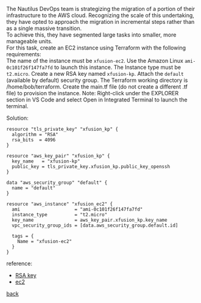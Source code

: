 The Nautilus DevOps team is strategizing the migration of a portion of their infrastructure to the AWS cloud. Recognizing the scale of this undertaking, they have opted to approach the migration in incremental steps rather than as a single massive transition.  
To achieve this, they have segmented large tasks into smaller, more manageable units.  
For this task, create an EC2 instance using Terraform with the following requirements:  
    The name of the instance must be `xfusion-ec2`.
    Use the Amazon Linux `ami-0c101f26f147fa7fd` to launch this instance.
    The Instance type must be `t2.micro`.
    Create a new RSA key named `xfusion-kp`.
    Attach the `default` (available by default) security group.
    The Terraform working directory is /home/bob/terraform. Create the main.tf file (do not create a different .tf file) to provision the instance.
    Note: Right-click under the EXPLORER section in VS Code and select Open in Integrated Terminal to launch the terminal. 

Solution:  
```
resource "tls_private_key" "xfusion_kp" {
  algorithm = "RSA"
  rsa_bits  = 4096
}

resource "aws_key_pair" "xfusion_kp" {
  key_name   = "xfusion-kp"
  public_key = tls_private_key.xfusion_kp.public_key_openssh
}

data "aws_security_group" "default" {
  name = "default"
}

resource "aws_instance" "xfusion_ec2" {
  ami                    = "ami-0c101f26f147fa7fd"
  instance_type          = "t2.micro"
  key_name               = aws_key_pair.xfusion_kp.key_name
  vpc_security_group_ids = [data.aws_security_group.default.id]

  tags = {
    Name = "xfusion-ec2"
  }
}
```

reference:  
  - [RSA key](https://registry.terraform.io/providers/hashicorp/tls/latest/docs/resources/private_key)  
  - [ec2](https://registry.terraform.io/providers/hashicorp/aws/latest/docs/resources/instance#vpc_security_group_ids-1)    

[back](https://github.com/MederD/Kodekloud-Engineer-Tasks/tree/main)  
